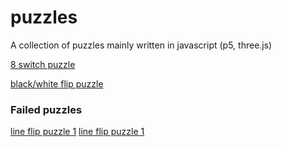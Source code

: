 # puzzles
A collection of puzzles mainly written in javascript (p5, three.js)

[8 switch puzzle](eight-switch-puzzle)

[black/white flip puzzle](black-white-flip-puzzle)

### Failed puzzles

[line flip puzzle 1](line-flip-puzzle-way-to-simple)
[line flip puzzle 1](line-flip-puzzle-just-as-simple)
